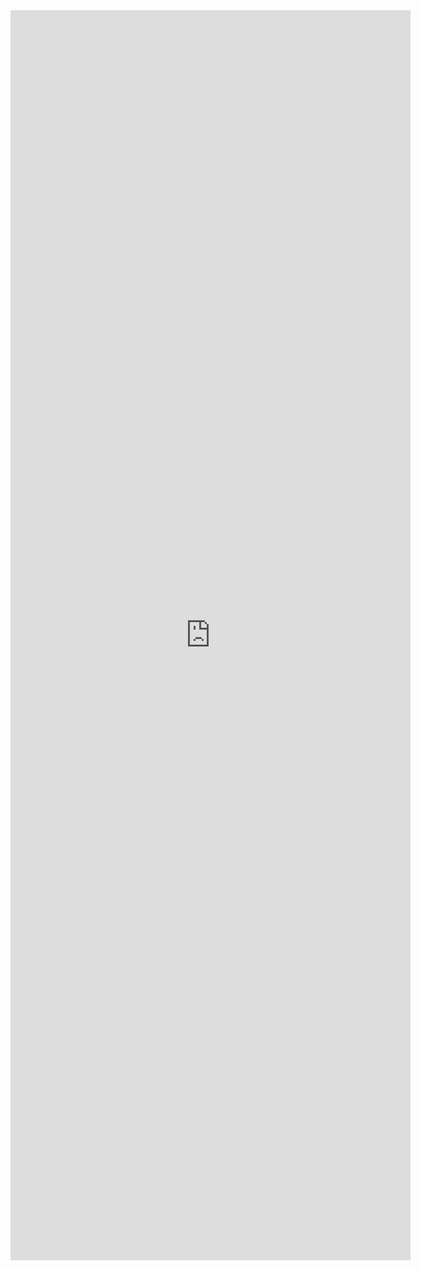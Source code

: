 <iframe src="https://docs.google.com/forms/d/e/1FAIpQLSd-YVSsHHrZt7y0UXojwKG-YidHEFs9gQO4U66Xs7OofZV1ag/viewform?embedded=true" width="640" height="2000" frameborder="0" marginheight="0" marginwidth="0">Loading…</iframe>